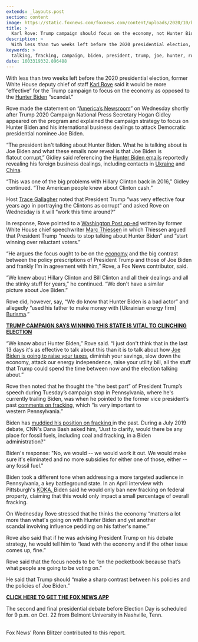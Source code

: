 ```yaml
--- 
extends: _layouts.post 
section: content 
image: https://static.foxnews.com/foxnews.com/content/uploads/2020/10/karl-rove.jpg 
title: > 
  Karl Rove: Trump campaign should focus on the economy, not Hunter Biden 
description: > 
  With less than two weeks left before the 2020 presidential election, former White House deputy chief of staff Karl Rove said it would be more “effective” for the Trump campaign to focus on the economy as opposed to the Hunter Biden “scandal.”Rove made the statement on “America’s Newsroom” on Wednesday shortly after Trump 2020 Campaign National Press Secretary Hogan Gidley appeared on the program and explained the campaign strategy to focus on Hunter Biden and his international business dealings to attack Democratic presidential nominee Joe Biden.“The president isn't talking about Hunter Biden.What he is talking about is Joe Biden and what these emails now reveal is that Joe Biden is flatout corrupt,” Gidley said referencing the Hunter Biden emails reportedly revealing his foreign business dealings, including contacts in Ukraine and China.“We don't have a similar picture about Joe Biden.”Rove did, however, say, “We do know that Hunter Biden is a bad actor” and allegedly “used his father to make money with [Ukrainian energy firm] Burisma.”TRUMP CAMPAIGN SAYS WINNING THIS STATE IS VITAL TO CLINCHING ELECTION“We know about Hunter Biden,” Rove said.Biden took a different tone when addressing a more targeted audience in Pennsylvania, a key battleground state. 
keywords: > 
  talking, fracking, campaign, biden, president, trump, joe, hunter, rove, economy, karl, focus 
date: 1603319332.896488 
--- 
```

<div><p class="speakable">With less than two weeks left before the 2020 presidential election, former White House deputy chief of staff&#160;<a href="https://www.foxnews.com/person/r/karl-rove" target="_blank">Karl Rove</a>&#160;said it would be more &#8220;effective&#8221; for the Trump campaign to focus on the economy as opposed to the <a href="https://www.foxnews.com/politics/fbi-purported-hunter-biden-laptop-sources" target="_blank">Hunter Biden</a> &#8220;scandal.&#8221;</p><p class="ad gam"></p><p class="ad gam"></p><p class="ad gam"></p><p class="speakable">Rove made the statement on &#8220;<a href="https://www.foxnews.com/shows/americas-newsroom" target="_blank">America&#8217;s Newsroom</a>&#8221; on Wednesday shortly after Trump 2020 Campaign National Press Secretary&#160;Hogan Gidley appeared on the program and explained the campaign strategy to focus on Hunter Biden and his international business dealings to attack Democratic presidential nominee Joe Biden. &#160;</p><p>&#8220;The president isn't talking&#160;about Hunter Biden.&#160;What he is talking about is Joe&#160;Biden and what these emails now reveal is&#160;that Joe Biden is flatout&#160;corrupt,&#8221; Gidley said referencing the <a href="https://www.foxnews.com/politics/fbi-purported-hunter-biden-laptop-sources" target="_blank">Hunter Biden emails</a> reportedly revealing his foreign business dealings, including&#160;contacts in <a href="https://www.foxnews.com/category/world/conflicts/ukraine" target="_blank">Ukraine</a> and <a href="https://www.foxnews.com/category/world/world-regions/china" target="_blank">China</a>.</p><p>&#8220;This was one of the big problems&#160;with Hillary Clinton back in&#160;2016,&#8221; Gidley continued. &#8220;The American people knew about&#160;Clinton cash.&#8221;</p><p class="ad gam"></p><p>Host <a href="https://www.foxnews.com/person/g/trace-gallagher" target="_blank">Trace Gallagher</a>&#160;noted that President Trump &#8220;was very&#160;effective four years ago in&#160;portraying the Clintons as&#160;corrupt&#8221; and asked Rove on Wednesday is it will &#8220;work this time around?&#8221;</p><p class="ad gam"></p><p>In response, Rove pointed to a <a href="https://www.washingtonpost.com/" target="_blank">Washington Post op-ed</a> written by former White House chief speechwriter&#160;<a href="https://www.foxnews.com/person/t/marc-thiessen" target="_blank">Marc Thiessen</a> in which Thiessen argued that President Trump &#8220;needs to stop talking about Hunter Biden&#8221; and &#8220;start winning over reluctant voters.&#8221; </p><p>&#8220;He argues the focus ought to be&#160;on the <a href="https://www.foxnews.com/category/us/economy" target="_blank">economy</a> and the big contrast between the policy prescriptions of&#160;President Trump and those of Joe Biden and frankly I&#8217;m in agreement&#160;with him,&#8221; Rove, a Fox News contributor, said. </p><p class="ad gam"></p><p>&#8220;We knew about Hillary Clinton&#160;and Bill Clinton and all their&#160;dealings and all the stinky&#160;stuff for years,&#8221; he continued.&#160;&#8220;We don't have a similar picture&#160;about Joe Biden.&#8221; </p><p class="ad gam"></p><p>Rove did, however, say, &#8220;We do know that Hunter&#160;Biden is a bad actor&#8221; and allegedly &#8220;used his father to make money with [Ukrainian energy firm] <a href="https://www.foxnews.com/politics/hunter-biden-ukraine-burisma-adviser-email" target="_blank">Burisma</a>.&#8221; </p><p class="ad gam"></p><p><strong><a href="https://www.foxnews.com/politics/trump-campaign-predicts-president-needs-to-win-this-state-to-clinch-election" target="_blank">TRUMP CAMPAIGN SAYS WINNING THIS STATE IS VITAL TO CLINCHING ELECTION</a></strong></p><p class="ad gam"></p><p>&#8220;We know about Hunter Biden,&#8221; Rove said.&#160;&#8220;I just don't think that in the last 13&#160;days it's as effective to talk&#160;about this than it is to talk&#160;about how <a href="https://www.foxbusiness.com/politics/joe-bidens-tax-plan" target="_blank">Joe Biden is going to&#160;raise your taxes,</a> diminish your&#160;savings, slow down the economy,&#160;attack our energy independence,&#160;raise your utility bill, all the stuff that Trump could&#160;spend the time between now and&#160;the election talking about.&#8221;</p><p>Rove then noted that he thought the &#8220;the best part&#8221; of President Trump&#8217;s speech during Tuesday&#8217;s campaign stop in Pennsylvania, where he's currently trailing&#160;Biden, was when he pointed to the former vice president&#8217;s past <a href="https://www.foxbusiness.com/politics/biden-pittsburgh-speech-protests-fracking" target="_blank">comments on fracking</a>, which &#8220;is very important to western&#160;Pennsylvania.&#8221;</p><p>Biden has <a href="https://www.foxnews.com/politics/fracking-flip-flop-harris-past-remarks-resurface-after-claiming-biden-wh-wouldnt-issue-ban" target="_blank">muddied his position on fracking </a>in the past. During a July 2019 debate, CNN's Dana Bash asked him, "Just to clarify, would there be any place for fossil fuels, including coal and fracking, in a Biden administration?"</p><p class="ad gam"></p><p class="ad gam"></p><p>Biden's response: "No, we would -- we would work it out. We would make sure it's eliminated and no more subsidies for either one of those, either -- any fossil fuel."</p><p>Biden took a different tone when addressing a more targeted audience in Pennsylvania, a key battleground state. In an April interview with Pittsburgh's <a href="https://pittsburgh.cbslocal.com/2020/04/20/joe-biden-talks-fracking-coronavirus-and-president-donald-trump/" target="_blank">KDKA, </a>Biden said he would only ban new fracking on federal property, claiming that this&#160;would only impact a small percentage of overall fracking.</p><p class="ad gam"></p><p>On Wednesday Rove stressed that he thinks the economy &#8220;matters a lot more than&#160;what's going on with Hunter&#160;Biden and yet another scandal&#160;involving influence peddling on&#160;his father's name.&#8221;</p><p class="ad gam"></p><p>Rove also said that if he was advising President Trump on his debate strategy, he would tell him to &#8220;lead with the&#160;economy and if the other issue comes up,&#160;fine.&#8221; </p><p class="ad gam"></p><p>Rove said that the focus needs to be &#8220;on the pocketbook because that&#8217;s what people are going to be voting on.&#8221; </p><p>He said that Trump should &#8220;make a sharp contrast between&#160;his policies and the policies&#160;of Joe Biden.&#8221;</p><p class="ad gam"></p><p><strong><a href="https://www.foxnews.com/apps-products" target="_blank">CLICK HERE TO GET THE FOX NEWS APP</a></strong></p><p>The second and final presidential debate before Election Day is scheduled for 9 p.m. on Oct. 22 from Belmont University in Nashville, Tenn.<br>&#160;</p><p class="ad gam"></p><p>Fox News&#8217; Ronn Blitzer contributed to this report. </p><p class="ad gam"></p><p class="ad gam"></p></div>